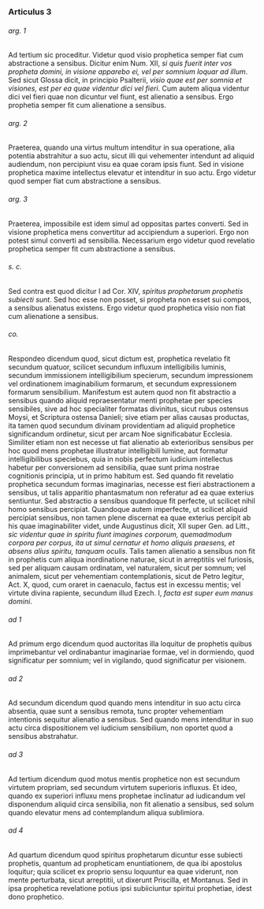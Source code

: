 ### Articulus 3

###### arg. 1
Ad tertium sic proceditur. Videtur quod visio prophetica semper fiat cum abstractione a sensibus. Dicitur enim Num. XII, *si quis fuerit inter vos propheta domini, in visione apparebo ei, vel per somnium loquar ad illum*. Sed sicut Glossa dicit, in principio Psalterii, *visio quae est per somnia et visiones, est per ea quae videntur dici vel fieri*. Cum autem aliqua videntur dici vel fieri quae non dicuntur vel fiunt, est alienatio a sensibus. Ergo prophetia semper fit cum alienatione a sensibus.

###### arg. 2
Praeterea, quando una virtus multum intenditur in sua operatione, alia potentia abstrahitur a suo actu, sicut illi qui vehementer intendunt ad aliquid audiendum, non percipiunt visu ea quae coram ipsis fiunt. Sed in visione prophetica maxime intellectus elevatur et intenditur in suo actu. Ergo videtur quod semper fiat cum abstractione a sensibus.

###### arg. 3
Praeterea, impossibile est idem simul ad oppositas partes converti. Sed in visione prophetica mens convertitur ad accipiendum a superiori. Ergo non potest simul converti ad sensibilia. Necessarium ergo videtur quod revelatio prophetica semper fit cum abstractione a sensibus.

###### s. c.
Sed contra est quod dicitur I ad Cor. XIV, *spiritus prophetarum prophetis subiecti sunt*. Sed hoc esse non posset, si propheta non esset sui compos, a sensibus alienatus existens. Ergo videtur quod prophetica visio non fiat cum alienatione a sensibus.

###### co.
Respondeo dicendum quod, sicut dictum est, prophetica revelatio fit secundum quatuor, scilicet secundum influxum intelligibilis luminis, secundum immissionem intelligibilium specierum, secundum impressionem vel ordinationem imaginabilium formarum, et secundum expressionem formarum sensibilium. Manifestum est autem quod non fit abstractio a sensibus quando aliquid repraesentatur menti prophetae per species sensibiles, sive ad hoc specialiter formatas divinitus, sicut rubus ostensus Moysi, et Scriptura ostensa Danieli; sive etiam per alias causas productas, ita tamen quod secundum divinam providentiam ad aliquid prophetice significandum ordinetur, sicut per arcam Noe significabatur Ecclesia. Similiter etiam non est necesse ut fiat alienatio ab exterioribus sensibus per hoc quod mens prophetae illustratur intelligibili lumine, aut formatur intelligibilibus speciebus, quia in nobis perfectum iudicium intellectus habetur per conversionem ad sensibilia, quae sunt prima nostrae cognitionis principia, ut in primo habitum est. Sed quando fit revelatio prophetica secundum formas imaginarias, necesse est fieri abstractionem a sensibus, ut talis apparitio phantasmatum non referatur ad ea quae exterius sentiuntur. Sed abstractio a sensibus quandoque fit perfecte, ut scilicet nihil homo sensibus percipiat. Quandoque autem imperfecte, ut scilicet aliquid percipiat sensibus, non tamen plene discernat ea quae exterius percipit ab his quae imaginabiliter videt, unde Augustinus dicit, XII super Gen. ad Litt., *sic videntur quae in spiritu fiunt imagines corporum, quemadmodum corpora per corpus, ita ut simul cernatur et homo aliquis praesens, et absens alius spiritu, tanquam oculis*. Talis tamen alienatio a sensibus non fit in prophetis cum aliqua inordinatione naturae, sicut in arreptitiis vel furiosis, sed per aliquam causam ordinatam, vel naturalem, sicut per somnum; vel animalem, sicut per vehementiam contemplationis, sicut de Petro legitur, Act. X, quod, cum oraret in caenaculo, factus est in excessu mentis; vel virtute divina rapiente, secundum illud Ezech. I, *facta est super eum manus domini*.

###### ad 1
Ad primum ergo dicendum quod auctoritas illa loquitur de prophetis quibus imprimebantur vel ordinabantur imaginariae formae, vel in dormiendo, quod significatur per somnium; vel in vigilando, quod significatur per visionem.

###### ad 2
Ad secundum dicendum quod quando mens intenditur in suo actu circa absentia, quae sunt a sensibus remota, tunc propter vehementiam intentionis sequitur alienatio a sensibus. Sed quando mens intenditur in suo actu circa dispositionem vel iudicium sensibilium, non oportet quod a sensibus abstrahatur.

###### ad 3
Ad tertium dicendum quod motus mentis prophetice non est secundum virtutem propriam, sed secundum virtutem superioris influxus. Et ideo, quando ex superiori influxu mens prophetae inclinatur ad iudicandum vel disponendum aliquid circa sensibilia, non fit alienatio a sensibus, sed solum quando elevatur mens ad contemplandum aliqua sublimiora.

###### ad 4
Ad quartum dicendum quod spiritus prophetarum dicuntur esse subiecti prophetis, quantum ad propheticam enuntiationem, de qua ibi apostolus loquitur; quia scilicet ex proprio sensu loquuntur ea quae viderunt, non mente perturbata, sicut arreptitii, ut dixerunt Priscilla, et Montanus. Sed in ipsa prophetica revelatione potius ipsi subiiciuntur spiritui prophetiae, idest dono prophetico.

